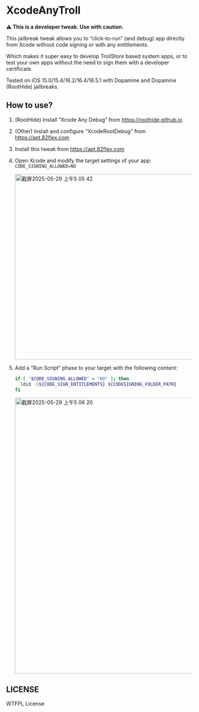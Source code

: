 # XcodeAnyTroll

**⚠️ This is a developer tweak. Use with caution.**

This jailbreak tweak allows you to “click-to-run” (and debug) app directly from Xcode without code signing or with any entitlements.

Which makes it super easy to develop TrollStore based system apps, or to test your own apps without the need to sign them with a developer certificate.

Tested on iOS 15.0/15.4/16.2/16.4/16.5.1 with Dopamine and Dopamine (RootHide) jailbreaks.

## How to use?

1. (RootHide) Install “Xcode Any Debug” from <https://roothide.github.io>
2. (Other) Install and configure “XcodeRootDebug” from <https://apt.82flex.com>
3. Install this tweak from <https://apt.82flex.com>
4. Open Xcode and modify the target settings of your app: `CODE_SIGNING_ALLOWED=NO`

    <img width="499" alt="截屏2025-05-29 上午5 05 42" src="https://github.com/user-attachments/assets/7ca46b03-6554-4e57-a1b8-04e709e1a0bc" />

7. Add a “Run Script” phase to your target with the following content:

    ```bash
    if [ "$CODE_SIGNING_ALLOWED" = "NO" ]; then
      ldid -S${CODE_SIGN_ENTITLEMENTS} ${CODESIGNING_FOLDER_PATH}
    fi
    ```

    <img width="743" alt="截屏2025-05-29 上午5 06 20" src="https://github.com/user-attachments/assets/611ee75d-006f-423e-a855-112f31aad808" />

## LICENSE

WTFPL License
